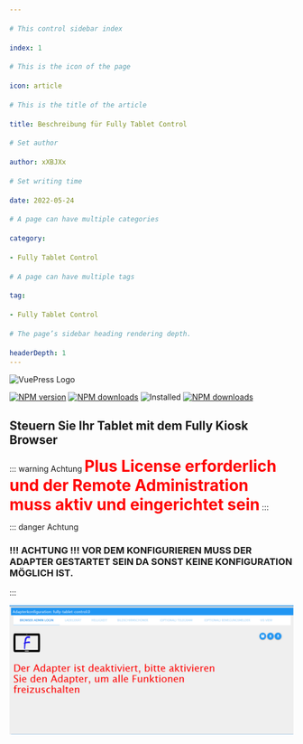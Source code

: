 ```yaml
---

# This control sidebar index

index: 1

# This is the icon of the page

icon: article

# This is the title of the article

title: Beschreibung für Fully Tablet Control

# Set author

author: xXBJXx

# Set writing time

date: 2022-05-24

# A page can have multiple categories

category:

- Fully Tablet Control

# A page can have multiple tags

tag:

- Fully Tablet Control

# The page’s sidebar heading rendering depth.

headerDepth: 1
---
```


<img :src="$withBase('/media/fully-tablet-control/fully-tablet-control.png#center')" alt="VuePress Logo">

[//]: # ([![GitHub release]&#40;https://img.shields.io/github/v/release/xXBJXx/ioBroker.fully-tablet-control?include_prereleases&label=GitHub%20release&logo=github&#41;]&#40;https://github.com/xXBJXx/ioBroker.fully-tablet-control&#41;)
[![NPM version](https://img.shields.io/npm/v/iobroker.fully-tablet-control.svg?logo=npm)](https://www.npmjs.com/package/iobroker.fully-tablet-control)
[![NPM downloads](https://img.shields.io/npm/dm/iobroker.fully-tablet-control.svg?logo=npm)](https://www.npmjs.com/package/iobroker.fully-tablet-control)
![Installed](https://iobroker.live/badges/fully-tablet-control-installed.svg)
[![NPM downloads](https://nodei.co/npm/iobroker.fully-tablet-control.png)](https://www.npmjs.com/package/iobroker.fully-tablet-control)

## Steuern Sie Ihr Tablet mit dem Fully Kiosk Browser

::: warning Achtung
**<span style="color:red; font-size:2em" >Plus License erforderlich und der Remote Administration muss aktiv und eingerichtet sein</span>**
:::

::: danger Achtung

### !!! ACHTUNG !!! VOR DEM KONFIGURIEREN MUSS DER ADAPTER GESTARTET SEIN DA SONST KEINE KONFIGURATION MÖGLICH IST.

:::

![Adapter_Offline.png](../../.vuepress/public/media/fully-tablet-control/Adapter_Offline.png)